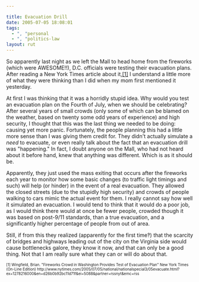 ```yaml
---

title: Evacuation Drill
date: 2005-07-05 18:08:01
tags:
  - ", "personal
  - ", "politics-law
layout: rut
---
```


<p>So apparently last night as we left the Mall to head home from the fireworks (which were AWESOME!!), D.C. officials were testing their evacuation plans.  After reading a New York Times article about it,<a href="http://www.nytimes.com/2005/07/05/national/nationalspecial3/05evacuate.html?ex=1278216000&en=d26b0b92bc11d71f&ei=5088&partner=rssnyt&emc=rss">[1]</a> I understand a little more of what they were thinking than I did when my mom first mentioned it yesterday.</p>  <p>At first I was thinking that it was a horridly stupid idea. Why would you test an evacuation plan on the Fourth of July, when we should be celebrating?  After several years of small crowds (only some of which can be blamed on the weather, based on twenty some odd years of experience) and high security, I thought that this was the last thing we needed to be doing: causing yet more panic. Fortunately, the people planning this had a little more sense than I was giving them credit for.  They didn't actually simulate a <em>need</em> to evacuate, or even really talk about the fact that an evacuation drill was "happening."  In fact, I doubt anyone on the Mall, who had not heard about it before hand, knew that anything was different.  Which is as it should be.</p>  <p>Apparently, they just used the mass exiting that occurs after the fireworks each year to monitor how some basic changes (to traffic light timings and such) will help (or hinder) in the event of a real evacuation.  They allowed the closed streets (due to the stupidly high security) and crowds of people walking to cars mimic the actual event for them.  I really cannot say how well it simulated an evacuation.  I would tend to think that it would do a poor job, as I would think there would at once be fewer people, crowded though it was based on post-9/11 standards, than a true evacuation, and a significantly higher percentage of people from out of area.</p>  <p>Still, if from this they realized (apparently for the first time&#x203d;) that the scarcity of bridges and highways leading out of the city on the Virginia side would cause bottlenecks galore, they know it now, and that can only be a good thing.  Not that I am really sure what they can or will do about that.</p>  <font size="-2"> [1] Wingfield, Brian. "Fireworks Crowd in Washington Provides Test of Evacuation Plan" New York Times (On-Line Edition) http://www.nytimes.com/2005/07/05/national/nationalspecial3/05evacuate.html?ex=1278216000&en=d26b0b92bc11d71f&ei=5088&partner=rssnyt&emc=rss </font>

